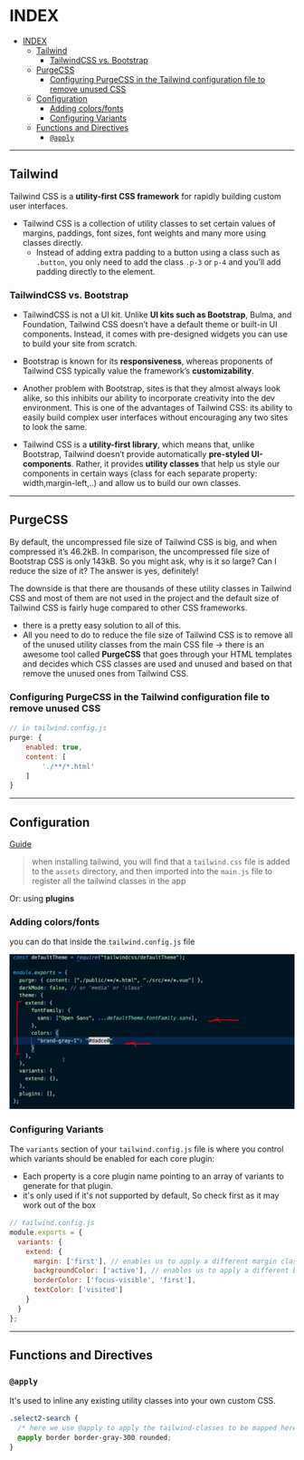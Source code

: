 # INDEX

- [INDEX](#index)
  - [Tailwind](#tailwind)
    - [TailwindCSS vs. Bootstrap](#tailwindcss-vs-bootstrap)
  - [PurgeCSS](#purgecss)
    - [Configuring PurgeCSS in the Tailwind configuration file to remove unused CSS](#configuring-purgecss-in-the-tailwind-configuration-file-to-remove-unused-css)
  - [Configuration](#configuration)
    - [Adding colors/fonts](#adding-colorsfonts)
    - [Configuring Variants](#configuring-variants)
  - [Functions and Directives](#functions-and-directives)
    - [`@apply`](#apply)

---

## Tailwind

Tailwind CSS is a **utility-first CSS framework** for rapidly building custom user interfaces.

- Tailwind CSS is a collection of utility classes to set certain values of margins, paddings, font sizes, font weights and many more using classes directly.
  - Instead of adding extra padding to a button using a class such as `.button`, you only need to add the class `.p-3` or `p-4` and you’ll add padding directly to the element.

### TailwindCSS vs. Bootstrap

- TailwindCSS is not a UI kit. Unlike **UI kits such as Bootstrap**, Bulma, and Foundation, Tailwind CSS doesn’t have a default theme or built-in UI components. Instead, it comes with pre-designed widgets you can use to build your site from scratch.
- Bootstrap is known for its **responsiveness**, whereas proponents of Tailwind CSS typically value the framework’s **customizability**.
- Another problem with Bootstrap, sites is that they almost always look alike, so this inhibits our ability to incorporate creativity into the dev environment. This is one of the advantages of Tailwind CSS: its ability to easily build complex user interfaces without encouraging any two sites to look the same.

- Tailwind CSS is a **utility-first library**, which means that, unlike Bootstrap, Tailwind doesn’t provide automatically **pre-styled UI-components**. Rather, it provides **utility classes** that help us style our components in certain ways (class for each separate property: width,margin-left,..) and allow us to build our own classes.

---

## PurgeCSS

By default, the uncompressed file size of Tailwind CSS is big, and when compressed it’s 46.2kB. In comparison, the uncompressed file size of Bootstrap CSS is only 143kB. So you might ask, why is it so large? Can I reduce the size of it? The answer is yes, definitely!

The downside is that there are thousands of these utility classes in Tailwind CSS and most of them are not used in the project and the default size of Tailwind CSS is fairly huge compared to other CSS frameworks.

- there is a pretty easy solution to all of this.
- All you need to do to reduce the file size of Tailwind CSS is to remove all of the unused utility classes from the main CSS file -> there is an awesome tool called **PurgeCSS** that goes through your HTML templates and decides which CSS classes are used and unused and based on that remove the unused ones from Tailwind CSS.

### Configuring PurgeCSS in the Tailwind configuration file to remove unused CSS

```js
// in tailwind.config.js
purge: {
    enabled: true,
    content: [
        './**/*.html'
    ]
}
```

---

## Configuration

[Guide](https://tailwindcss.com/docs/configuration)

> when installing tailwind, you will find that a `tailwind.css` file is added to the `assets` directory, and then imported into the `main.js` file to register all the tailwind classes in the app

Or: using **plugins**

### Adding colors/fonts

you can do that inside the `tailwind.config.js` file

![config](./img/tailwind-config.PNG)

### Configuring Variants

The `variants` section of your `tailwind.config.js` file is where you control which variants should be enabled for each core plugin:

- Each property is a core plugin name pointing to an array of variants to generate for that plugin.
- it's only used if it's not supported by default, So check first as it may work out of the box

```js
// tailwind.config.js
module.exports = {
  variants: {
    extend: {
      margin: ['first'], // enables us to apply a different margin class to the first elements in a group (element with first pseudo class),
      backgroundColor: ['active'], // enables us to apply a different background class to the element with active pseudo class,
      borderColor: ['focus-visible', 'first'],
      textColor: ['visited']
    }
  }
};
```

---

## Functions and Directives

### `@apply`

It's used to inline any existing utility classes into your own custom CSS.

```css
.select2-search {
  /* here we use @apply to apply the tailwind-classes to be mapped here as css code */
  @apply border border-gray-300 rounded;
}
```
